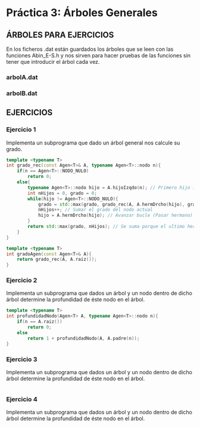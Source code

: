 # Práctica 3: Árboles Generales

## ÁRBOLES PARA EJERCICIOS

En los ficheros .dat están guardados los árboles que se leen con las funciones Abin_E-S.h y nos sirven para hacer pruebas de las funciones sin tener que introducir el árbol cada vez.

### arbolA.dat

### arbolB.dat

## EJERCICIOS

### Ejercicio 1

Implementa un subprograma que dado un árbol general nos calcule su grado.

```cpp
template <typename T>
int grado_rec(const Agen<T>& A, typename Agen<T>::nodo n){
    if(n == Agen<T>::NODO_NULO)
        return 0;
    else{
        typename Agen<T>::nodo hijo = A.hijoIzqdo(n); // Primero hijo izquierdo, si es nulo no tiene hijos
        int nHijos = 0, grado = 0;
        while(hijo != Agen<T>::NODO_NULO){ 
            grado = std::max(grado, grado_rec(A, A.hermDrcho(hijo), grado)); // LLamada al hermano y cojo el mayor
            nHijos++; // Sumar el grado del nodo actual
            hijo = A.hermDrcho(hijo); // Avanzar bucle (Pasar hermano)
        }
        return std::max(grado, nHijos); // Se suma porque el ultimo hermano no se suma
    }
}

template <typename T>
int gradoAgen(const Agen<T>& A){
    return grado_rec(A, A.raiz());
}
```

### Ejercicio 2

Implementa un subprograma que dados un árbol y un nodo dentro de dicho árbol determine la profundidad de éste nodo en el árbol.

```cpp
template <typename T>
int profundidadNodo(Agen<T> A, typename Agen<T>::nodo n){
    if(n == A.raiz())
        return 0;
    else
        return 1 + profundidadNodo(A, A.padre(n));
}
```

### Ejercicio 3

Implementa un subprograma que dados un árbol y un nodo dentro de dicho árbol determine la profundidad de éste nodo en el árbol.

```cpp

```

### Ejercicio 4

Implementa un subprograma que dados un árbol y un nodo dentro de dicho árbol determine la profundidad de éste nodo en el árbol.

```cpp

```
